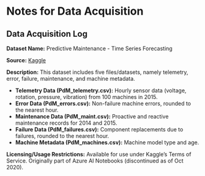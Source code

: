 # Notes for Data Acquisition

<h2>Data Acquisition Log</h2>

<p><strong>Dataset Name:</strong> Predictive Maintenance - Time Series Forecasting</p>

<p><strong>Source:</strong> <a href="https://www.kaggle.com/code/jegun19/predictive-maintenance-time-series-forecasting">Kaggle</a></p>

<p><strong>Description:</strong> This dataset includes five files/datasets, namely telemetry, error, failure, maintenance, and machine metadata.</p>

<ul>
    <li><strong>Telemetry Data (PdM_telemetry.csv):</strong> Hourly sensor data (voltage, rotation, pressure, vibration) from 100 machines in 2015.</li>
    <li><strong>Error Data (PdM_errors.csv):</strong> Non-failure machine errors, rounded to the nearest hour.</li>
    <li><strong>Maintenance Data (PdM_maint.csv):</strong> Proactive and reactive maintenance records for 2014 and 2015.</li>
    <li><strong>Failure Data (PdM_failures.csv):</strong> Component replacements due to failures, rounded to the nearest hour.</li>
    <li><strong>Machine Metadata (PdM_machines.csv):</strong> Machine model type and age.</li>
</ul>

<p><strong>Licensing/Usage Restrictions:</strong> Available for use under Kaggle’s Terms of Service. Originally part of Azure AI Notebooks (discontinued as of Oct 2020).</p>


